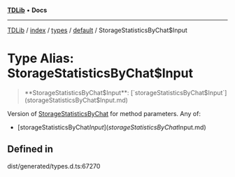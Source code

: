 [**TDLib**](../../../../../../README.md) • **Docs**

***

[TDLib](../../../../../../modules.md) / [index](../../../../../README.md) / [types](../../../README.md) / [default](../README.md) / StorageStatisticsByChat$Input

# Type Alias: StorageStatisticsByChat$Input

> **StorageStatisticsByChat$Input**: [`storageStatisticsByChat$Input`](storageStatisticsByChat$Input.md)

Version of [StorageStatisticsByChat](StorageStatisticsByChat-1.md) for method parameters.
Any of:
- [storageStatisticsByChat$Input](storageStatisticsByChat$Input.md)

## Defined in

dist/generated/types.d.ts:67270
